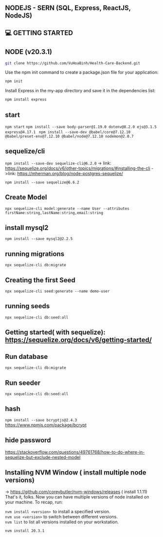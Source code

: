 ## NODEJS - SERN (SQL, Express, ReactJS, NodeJS)



## 💻 GETTING STARTED
## NODE (v20.3.1)
``` bash
git clone https://github.com/VuHoaBinh/Health-Care-Backend.git
```
Use the npm init command to create a package.json file for your application:
``` bash
npm init
```
Install Express in the my-app directory and save it in the dependencies list:
``` bash
npm install express
```

## start
`npm start`
`npm install --save body-parser@1.19.0 dotenv@8.2.0 ejs@3.1.5 express@4.17.1`
` npm install --save-dev @babel/core@7.12.10 @babel/preset-env@7.12.10 @babel/node@7.12.10 nodemon@2.0.7`

## sequelize/cli
`npm install --save-dev sequelize-cli@6.2.0`
-> link: https://sequelize.org/docs/v6/other-topics/migrations/#installing-the-cli
->link: https://mherman.org/blog/node-postgres-sequelize/

`npm install --save sequelize@6.6.2`

## Create Model
`npx sequelize-cli model:generate --name User --attributes firstName:string,lastName:string,email:string`

## install mysql2
`npm install --save mysql2@2.2.5`

## running migrations
`npx sequelize-cli db:migrate`

## Creating the first Seed
`npx sequelize-cli seed:generate --name demo-user`

## running seeds
`npx sequelize-cli db:seed:all`

## Getting started( with sequelize): https://sequelize.org/docs/v6/getting-started/

## Run database
`npx sequelize-cli db:migrate`

## Run seeder
`npx sequelize-cli db:seed:all`

## hash 
`npm install --save bcryptjs@2.4.3`
https://www.npmjs.com/package/bcrypt

## hide password
https://stackoverflow.com/questions/49761768/how-to-do-where-in-sequelize-but-exclude-nested-model


## Installing NVM Window ( install multiple node versions)
-> https://github.com/coreybutler/nvm-windows/releases ( install 1.1.11)
That's it, folks. Now you can have multiple versions of node installed on your machine. To recap, run:

`nvm install <version> `to install a specified version.<br>
`nvm use <version>` to switch between different versions.<br>
`nvm list` to list all versions installed on your workstation.<br>

``` bash
nvm install 20.3.1
```

